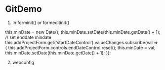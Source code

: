 # GitDemo

1) In forminit() or formeditinit()

this.minDate = new Date();
        this.minDate.setDate(this.minDate.getDate() + 1);
        // set enddate mindate
        this.addProjectForm.get('startDateControl').valueChanges.subscribe(val => {
            this.addProjectForm.controls.endDateControl.reset();
            this.minDate = val;
            this.minDate.setDate(this.minDate.getDate() + 1);
        });
        
        
 2) webconfig
 
 <configuration>
<system.webServer>
  <rewrite>
    <rules>
      <rule name="Angular Routes" stopProcessing="true">
        <match url=".*" />
	  <conditions logicalGrouping="MatchAll">
	    <add input="{REQUEST_FILENAME}" matchType="IsFile" negate="true" />
	    <add input="{REQUEST_FILENAME}" matchType="IsDirectory" negate="true" />
	  </conditions>
	  <action type="Rewrite" url="/" />
	  <!--<action type="Rewrite" url="/" />-->
      </rule>
    </rules>
  </rewrite>
</system.webServer>
</configuration>
